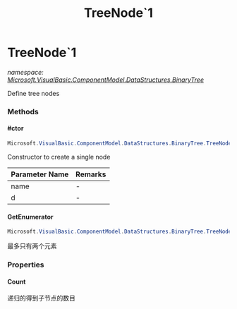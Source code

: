﻿---
title: TreeNode`1
---

# TreeNode`1
_namespace: [Microsoft.VisualBasic.ComponentModel.DataStructures.BinaryTree](N-Microsoft.VisualBasic.ComponentModel.DataStructures.BinaryTree.html)_

Define tree nodes

### Methods

#### #ctor
```csharp
Microsoft.VisualBasic.ComponentModel.DataStructures.BinaryTree.TreeNode`1.#ctor(System.String,`0)
```
Constructor to create a single node

|Parameter Name|Remarks|
|--------------|-------|
|name|-|
|d|-|


#### GetEnumerator
```csharp
Microsoft.VisualBasic.ComponentModel.DataStructures.BinaryTree.TreeNode`1.GetEnumerator
```
最多只有两个元素



### Properties

#### Count
递归的得到子节点的数目

